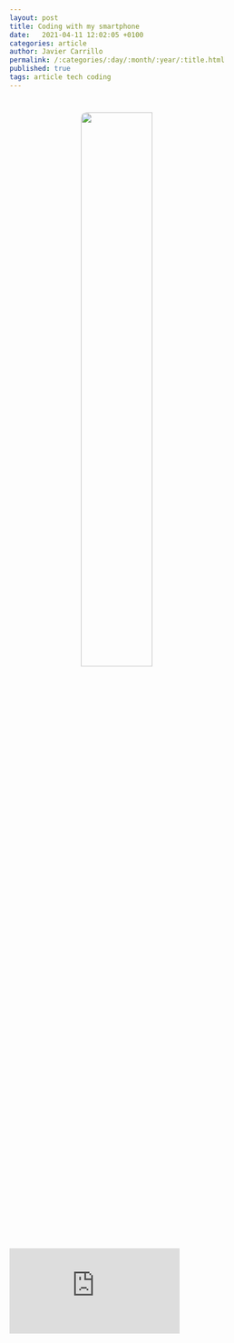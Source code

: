 ```yaml
---
layout: post
title: Coding with my smartphone
date:   2021-04-11 12:02:05 +0100
categories: article
author: Javier Carrillo
permalink: /:categories/:day/:month/:year/:title.html
published: true
tags: article tech coding
---
```

<h1><img style="display: block; margin-left: auto; margin-right: auto; width: 50%; border-radius: 10px" src="https://jcentercreation.github.io/JekyllPersonalWeb/assets/img/App development.png"></h1>


<div style="height: 0; overflow: hidden; padding-bottom: 56.25%; padding-top: 30px; position: relative;">
<iframe src="https://www.youtube.com/embed/PRKzbc8vK6k" frameborder="0" allowfullscreen></iframe>
</div>